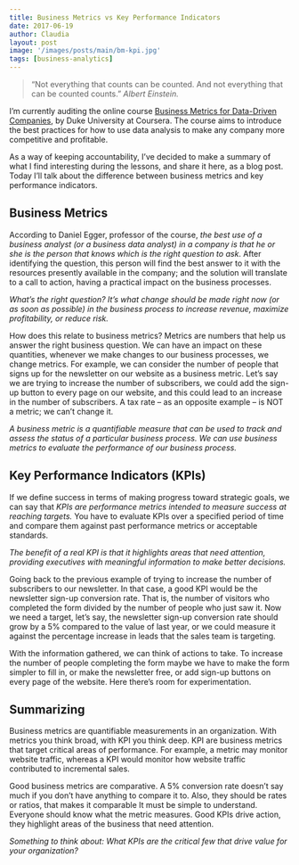 ```yaml
---
title: Business Metrics vs Key Performance Indicators
date: 2017-06-19
author: Claudia
layout: post
image: '/images/posts/main/bm-kpi.jpg'
tags: [business-analytics]
---
```


> “Not everything that counts can be counted.  And not everything that can be counted counts.” 
> *Albert Einstein.*

I&#8217;m currently auditing the online course <a href="https://www.coursera.org/learn/analytics-business-metrics" target="_blank" rel="noopener">Business Metrics for Data-Driven Companies</a>, by Duke University at Coursera.  The course aims to introduce the best practices for how to use data analysis to make any company more competitive and profitable.

As a way of keeping accountability, I&#8217;ve decided to make a summary of what I find interesting during the lessons, and share it here, as a blog post.  Today I&#8217;ll talk about the difference between business metrics and key performance indicators.

## Business Metrics

According to Daniel Egger, professor of the course, *the best use of a business analyst (or a business data analyst) in a company is that he or she is the person that knows which is the right question to ask*.  After identifying the question, this person will find the best answer to it with the resources presently available in the company; and the solution will translate to a call to action, having a practical impact on the business processes.

*What&#8217;s the right question? It&#8217;s what change should be made right now (or as soon as possible) in the business process to increase revenue, maximize profitability, or reduce risk.*

How does this relate to business metrics? Metrics are numbers that help us answer the right business question.  We can have an impact on these quantities, whenever we make changes to our business processes, we change metrics.  For example, we can consider the number of people that signs up for the newsletter on our website as a business metric.  Let&#8217;s say we are trying to increase the number of subscribers, we could add the sign-up button to every page on our website, and this could lead to an increase in the number of subscribers.  A tax rate &#8211; as an opposite example &#8211; is NOT a metric; we can&#8217;t change it.

*A business metric is a quantifiable measure that can be used to track and assess the status of a particular business process.  We can use business metrics to evaluate the performance of our business process.*

## Key Performance Indicators (KPIs)

If we define success in terms of making progress toward strategic goals, we can say that *KPIs are performance metrics intended to measure success at reaching targets.*  You have to evaluate KPIs over a specified period of time and compare them against past performance metrics or acceptable standards.

*The benefit of a real KPI is that it highlights areas that need attention, providing executives with meaningful information to make better decisions.*

Going back to the previous example of trying to increase the number of subscribers to our newsletter.  In that case, a good KPI would be the newsletter sign-up conversion rate.  That is, the number of visitors who completed the form divided by the number of people who just saw it.  Now we need a target, let&#8217;s say, the newsletter sign-up conversion rate should grow by a 5% compared to the value of last year, or we could measure it against the percentage increase in leads that the sales team is targeting.

With the information gathered, we can think of actions to take.  To increase the number of people completing the form maybe we have to make the form simpler to fill in, or make the newsletter free, or add sign-up buttons on every page of the website.  Here there&#8217;s room for experimentation.

## Summarizing

Business metrics are quantifiable measurements in an organization.  With metrics you think broad, with KPI you think deep.  KPI are business metrics that target critical areas of performance.  For example, a metric may monitor website traffic, whereas a KPI would monitor how website traffic contributed to incremental sales.

Good business metrics are comparative.  A 5% conversion rate doesn&#8217;t say much if you don&#8217;t have anything to compare it to.  Also, they should be rates or ratios, that makes it comparable It must be simple to understand.  Everyone should know what the metric measures.  Good KPIs drive action, they highlight areas of the business that need attention.

 _Something to think about: What KPIs are the critical few that drive value for your organization?_
